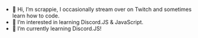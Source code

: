 - 👋 Hi, I’m scrappie, I occasionally stream over on Twitch and sometimes learn how to code.
- 👀 I’m interested in learning Discord.JS & JavaScript.
- 🌱 I’m currently learning Discord.JS!

<!---
notscrappie/notscrappie is a ✨ special ✨ repository because its `README.md` (this file) appears on your GitHub profile.
You can click the Preview link to take a look at your changes.
--->
